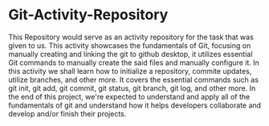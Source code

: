 # Git-Activity-Repository
This Repository would serve as an activity repository for the task that was given to us. This activity showcases the fundamentals of Git, focusing on manually creating and linking the git to github desktop, it utilizes essential Git commands to manually create the said files and manually configure it. In this activity we shall learn how to initialize a repository, commite updates, utilize branches, and other more. It covers the essential commands such as git init, git add, git commit, git status, git branch, git log, and other more. In the end of this project, we're expected to understand and apply all of the fundamentals of git and understand how it helps developers collaborate and develop and/or finish their projects.

